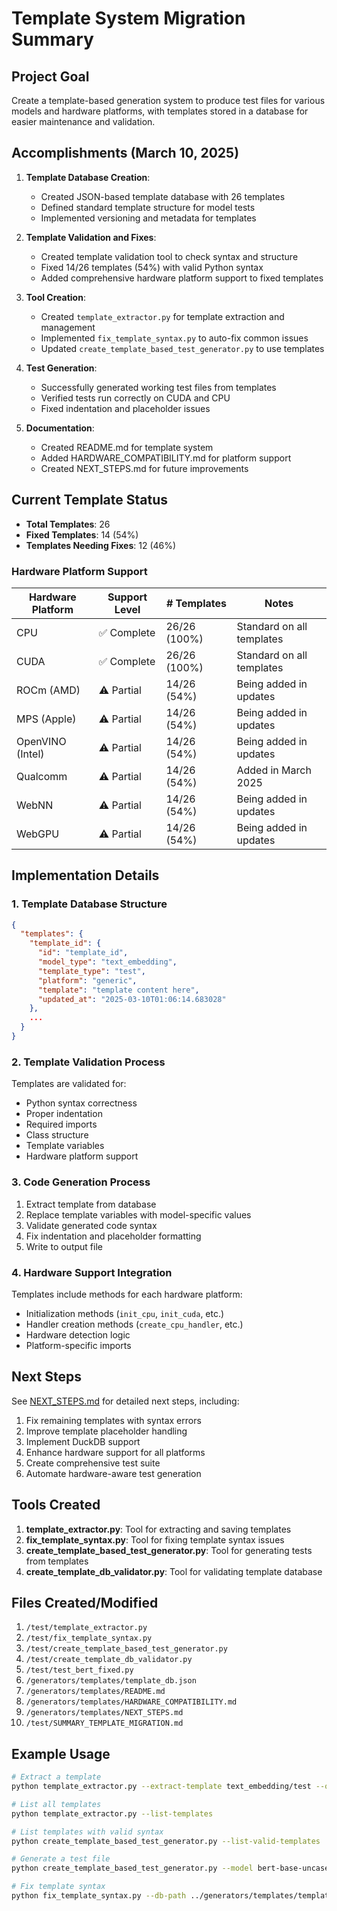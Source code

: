 # Template System Migration Summary

## Project Goal

Create a template-based generation system to produce test files for various models and hardware platforms, with templates stored in a database for easier maintenance and validation.

## Accomplishments (March 10, 2025)

1. **Template Database Creation**:
   - Created JSON-based template database with 26 templates
   - Defined standard template structure for model tests
   - Implemented versioning and metadata for templates

2. **Template Validation and Fixes**:
   - Created template validation tool to check syntax and structure
   - Fixed 14/26 templates (54%) with valid Python syntax
   - Added comprehensive hardware platform support to fixed templates

3. **Tool Creation**:
   - Created `template_extractor.py` for template extraction and management
   - Implemented `fix_template_syntax.py` to auto-fix common issues
   - Updated `create_template_based_test_generator.py` to use templates

4. **Test Generation**:
   - Successfully generated working test files from templates
   - Verified tests run correctly on CUDA and CPU
   - Fixed indentation and placeholder issues

5. **Documentation**:
   - Created README.md for template system
   - Added HARDWARE_COMPATIBILITY.md for platform support
   - Created NEXT_STEPS.md for future improvements

## Current Template Status

- **Total Templates**: 26
- **Fixed Templates**: 14 (54%)
- **Templates Needing Fixes**: 12 (46%)

### Hardware Platform Support

| Hardware Platform | Support Level | # Templates | Notes |
|------------------|---------------|-------------|-------|
| CPU              | ✅ Complete   | 26/26 (100%) | Standard on all templates |
| CUDA             | ✅ Complete   | 26/26 (100%) | Standard on all templates |
| ROCm (AMD)       | ⚠️ Partial    | 14/26 (54%)  | Being added in updates |
| MPS (Apple)      | ⚠️ Partial    | 14/26 (54%)  | Being added in updates |
| OpenVINO (Intel) | ⚠️ Partial    | 14/26 (54%)  | Being added in updates |
| Qualcomm         | ⚠️ Partial    | 14/26 (54%)  | Added in March 2025 |
| WebNN            | ⚠️ Partial    | 14/26 (54%)  | Being added in updates |
| WebGPU           | ⚠️ Partial    | 14/26 (54%)  | Being added in updates |

## Implementation Details

### 1. Template Database Structure

```json
{
  "templates": {
    "template_id": {
      "id": "template_id",
      "model_type": "text_embedding",
      "template_type": "test",
      "platform": "generic",
      "template": "template content here",
      "updated_at": "2025-03-10T01:06:14.683028"
    },
    ...
  }
}
```

### 2. Template Validation Process

Templates are validated for:
- Python syntax correctness
- Proper indentation
- Required imports
- Class structure
- Template variables
- Hardware platform support

### 3. Code Generation Process

1. Extract template from database
2. Replace template variables with model-specific values
3. Validate generated code syntax
4. Fix indentation and placeholder formatting
5. Write to output file

### 4. Hardware Support Integration

Templates include methods for each hardware platform:
- Initialization methods (`init_cpu`, `init_cuda`, etc.)
- Handler creation methods (`create_cpu_handler`, etc.)
- Hardware detection logic
- Platform-specific imports

## Next Steps

See [NEXT_STEPS.md](../generators/templates/NEXT_STEPS.md) for detailed next steps, including:

1. Fix remaining templates with syntax errors
2. Improve template placeholder handling
3. Implement DuckDB support
4. Enhance hardware support for all platforms
5. Create comprehensive test suite
6. Automate hardware-aware test generation

## Tools Created

1. **template_extractor.py**: Tool for extracting and saving templates
2. **fix_template_syntax.py**: Tool for fixing template syntax issues
3. **create_template_based_test_generator.py**: Tool for generating tests from templates
4. **create_template_db_validator.py**: Tool for validating template database

## Files Created/Modified

1. `/test/template_extractor.py`
2. `/test/fix_template_syntax.py`
3. `/test/create_template_based_test_generator.py`
4. `/test/create_template_db_validator.py`
5. `/test/test_bert_fixed.py`
6. `/generators/templates/template_db.json`
7. `/generators/templates/README.md`
8. `/generators/templates/HARDWARE_COMPATIBILITY.md`
9. `/generators/templates/NEXT_STEPS.md`
10. `/test/SUMMARY_TEMPLATE_MIGRATION.md`

## Example Usage

```bash
# Extract a template
python template_extractor.py --extract-template text_embedding/test --output my_template.py

# List all templates
python template_extractor.py --list-templates

# List templates with valid syntax
python create_template_based_test_generator.py --list-valid-templates

# Generate a test file
python create_template_based_test_generator.py --model bert-base-uncased --output test_bert.py

# Fix template syntax
python fix_template_syntax.py --db-path ../generators/templates/template_db.json
```